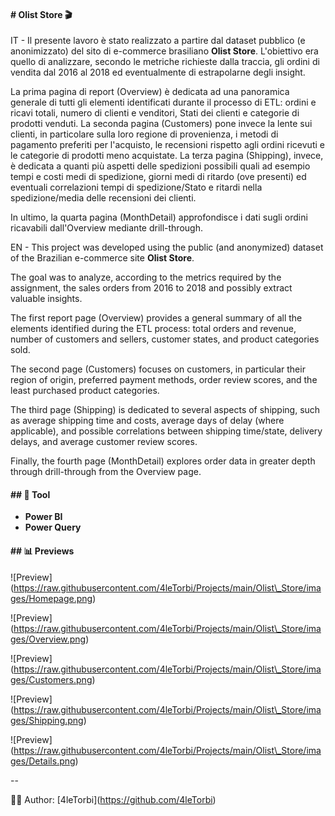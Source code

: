 #### \# Olist Store 🎬



IT - Il presente lavoro è stato realizzato a partire dal dataset pubblico (e anonimizzato) del sito di e-commerce brasiliano **Olist Store**. L'obiettivo era quello di analizzare, secondo le metriche richieste dalla traccia, gli ordini di vendita dal 2016 al 2018 ed eventualmente di estrapolarne degli insight.

La prima pagina di report (Overview) è dedicata ad una panoramica generale di tutti gli elementi identificati durante il processo di ETL: ordini e ricavi totali, numero di clienti e venditori, Stati dei clienti e categorie di prodotti venduti. La seconda pagina (Customers) pone invece la lente sui clienti, in particolare sulla loro regione di provenienza, i metodi di pagamento preferiti per l'acquisto, le recensioni rispetto agli ordini ricevuti e le categorie di prodotti meno acquistate. La terza pagina (Shipping), invece, è dedicata a quanti più aspetti delle spedizioni possibili quali ad esempio tempi e costi medi di spedizione, giorni medi di ritardo (ove presenti) ed eventuali correlazioni tempi di spedizione/Stato e ritardi nella spedizione/media delle recensioni dei clienti.

In ultimo, la quarta pagina (MonthDetail) approfondisce i dati sugli ordini ricavabili dall'Overview mediante drill-through.



EN - This project was developed using the public (and anonymized) dataset of the Brazilian e-commerce site **Olist Store**.

The goal was to analyze, according to the metrics required by the assignment, the sales orders from 2016 to 2018 and possibly extract valuable insights.



The first report page (Overview) provides a general summary of all the elements identified during the ETL process: total orders and revenue, number of customers and sellers, customer states, and product categories sold.



The second page (Customers) focuses on customers, in particular their region of origin, preferred payment methods, order review scores, and the least purchased product categories.



The third page (Shipping) is dedicated to several aspects of shipping, such as average shipping time and costs, average days of delay (where applicable), and possible correlations between shipping time/state, delivery delays, and average customer review scores.



Finally, the fourth page (MonthDetail) explores order data in greater depth through drill-through from the Overview page.



#### \##  🔧 Tool



* **Power BI**
* **Power Query**



#### \## 📊 Previews



!\[Preview](<https://raw.githubusercontent.com/4leTorbi/Projects/main/Olist\_Store/images/Homepage.png>)



!\[Preview](<https://raw.githubusercontent.com/4leTorbi/Projects/main/Olist\_Store/images/Overview.png>)



!\[Preview](<https://raw.githubusercontent.com/4leTorbi/Projects/main/Olist\_Store/images/Customers.png>)



!\[Preview](<https://raw.githubusercontent.com/4leTorbi/Projects/main/Olist\_Store/images/Shipping.png>)



!\[Preview](<https://raw.githubusercontent.com/4leTorbi/Projects/main/Olist\_Store/images/Details.png>)



--



👨‍💻 Author: \[4leTorbi](https://github.com/4leTorbi)

